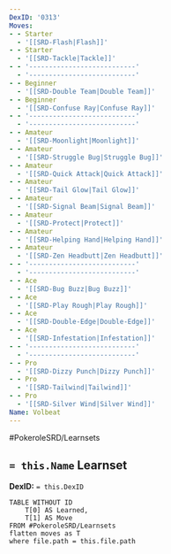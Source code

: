 ```yaml
---
DexID: '0313'
Moves:
- - Starter
  - '[[SRD-Flash|Flash]]'
- - Starter
  - '[[SRD-Tackle|Tackle]]'
- - '---------------------------'
  - '---------------------------'
- - Beginner
  - '[[SRD-Double Team|Double Team]]'
- - Beginner
  - '[[SRD-Confuse Ray|Confuse Ray]]'
- - '---------------------------'
  - '---------------------------'
- - Amateur
  - '[[SRD-Moonlight|Moonlight]]'
- - Amateur
  - '[[SRD-Struggle Bug|Struggle Bug]]'
- - Amateur
  - '[[SRD-Quick Attack|Quick Attack]]'
- - Amateur
  - '[[SRD-Tail Glow|Tail Glow]]'
- - Amateur
  - '[[SRD-Signal Beam|Signal Beam]]'
- - Amateur
  - '[[SRD-Protect|Protect]]'
- - Amateur
  - '[[SRD-Helping Hand|Helping Hand]]'
- - Amateur
  - '[[SRD-Zen Headbutt|Zen Headbutt]]'
- - '---------------------------'
  - '---------------------------'
- - Ace
  - '[[SRD-Bug Buzz|Bug Buzz]]'
- - Ace
  - '[[SRD-Play Rough|Play Rough]]'
- - Ace
  - '[[SRD-Double-Edge|Double-Edge]]'
- - Ace
  - '[[SRD-Infestation|Infestation]]'
- - '---------------------------'
  - '---------------------------'
- - Pro
  - '[[SRD-Dizzy Punch|Dizzy Punch]]'
- - Pro
  - '[[SRD-Tailwind|Tailwind]]'
- - Pro
  - '[[SRD-Silver Wind|Silver Wind]]'
Name: Volbeat
---
```


#PokeroleSRD/Learnsets

## `= this.Name` Learnset

**DexID:** `= this.DexID`

```dataview
TABLE WITHOUT ID
    T[0] AS Learned,
    T[1] AS Move
FROM #PokeroleSRD/Learnsets
flatten moves as T
where file.path = this.file.path
```
